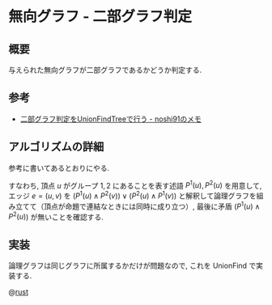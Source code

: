 # 無向グラフ - 二部グラフ判定

## 概要

与えられた無向グラフが二部グラフであるかどうか判定する.

## 参考

- [二部グラフ判定をUnionFindTreeで行う - noshi91のメモ](http://noshi91.hatenablog.com/entry/2018/04/17/183132)

## アルゴリズムの詳細

参考に書いてあるとおりにやる.

すなわち, 頂点 $u$ がグループ $1,2$ にあることを表す述語 $P^1(u), P^2(u)$ を用意して,
エッジ $e = (u, v)$ を
$(P^1(u) \land P^2(v)) \lor (P^2(u) \land P^1(v))$
と解釈して論理グラフを組み立てて（頂点が命題で連結なときには同時に成り立つ）,
最後に矛盾 ($P^1(u) \land P^2(u)$) が無いことを確認する.

## 実装

論理グラフは同じグラフに所属するかだけが問題なので, これを UnionFind で実装する.

@[rust](procon-rs/src/graph/undirected/is_bigraph.rs)
